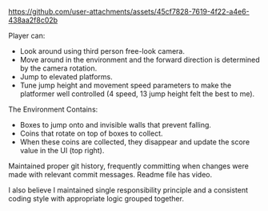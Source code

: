 

https://github.com/user-attachments/assets/45cf7828-7619-4f22-a4e6-438aa2f8c02b


Player can:
  - Look around using third person free-look camera.
  - Move around in the environment and the forward direction is determined by the camera rotation.
  - Jump to elevated platforms.
  - Tune jump height and movement speed parameters to make the platformer well controlled (4 speed, 13 jump height felt the best to me).

The Environment Contains:
  - Boxes to jump onto and invisible walls that prevent falling.
  - Coins that rotate on top of boxes to collect.
  - When these coins are collected, they disappear and update the score value in the UI (top right).

Maintained proper git history, frequently committing when changes were made with relevant commit messages.
Readme file has video.

I also believe I maintained single responsibility principle and a consistent coding style with appropriate logic grouped together.
